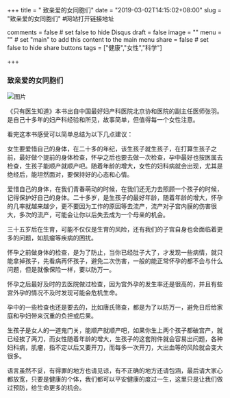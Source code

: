 +++
title = " 致亲爱的女同胞们"
date = "2019-03-02T14:15:02+08:00"
slug = "致亲爱的女同胞们" 	#网站打开链接地址 

comments = false       # set false to hide Disqus
draft = false
image = ""
menu = ""		# set "main" to add this content to the main menu
share = false	# set false to hide share buttons
tags = ["健康","女性","科学"]

+++

### 致亲爱的女同胞们

![图片](/media/2019.03.02-01.jpg) 

《只有医生知道》本书出自中国最好妇产科医院北京协和医院的副主任医师张羽。是自己十多年的妇产科经验和所见，故事简单，但值得每一个女性注意。



看完这本书感受可以简单总结为以下几点建议：

女生要爱惜自己的身体，在二十多的年纪，该生孩子就生孩子，在打算生孩子之前，最好做个提前的身体检查，怀孕之后也要去做一次检查，孕中最好也按医属去检查，生孩子能顺产就顺产吧。随着年龄的增大，女性的妇科病就会出现，尤其是绝经后，能坦然面对，要保持好的心态和心情。



爱惜自己的身体，在我们青春萌动的时候，在我们还无力去照顾一个孩子的时候，记得保护好自己的身体。二十多岁，是生孩子的最好年龄，随着年龄的增大，怀孕的几率就越来越少，更不要因为工作的原因等去流产，流产对子宫内膜的伤害很大，多次的流产，可能会让你以后失去成为一个母亲的机会。



三十五岁后在生育，可能不仅仅是生育的风险，还有我们的子宫自身也会面临着更多的问题，如肌瘤等疾病的困扰。



怀孕之前做身体的检查，是为了防止，当你已经肚子大了，才发现一些病情，就只能拿掉孩子，先看病再怀孩子，避免二次伤害，一般的能正常怀孕的都不会与什么问题，但是就像保险一样，要以防万一。



怀孕之后最好及时的去医院做过检查，因为宫外孕的发生率还是很高的，并且有些宫外孕的情况不及时发现可能会危机生命。



孕中的一些检查也还是要去的，比如唐氏筛查，都是为了以防万一，避免日后给家庭和孕妇带来沉重的负担或后果。



生孩子是女人的一道鬼门关，能顺产就顺产吧，如果你生上两个孩子都破宫产，就已经挨了两刀，而女性随着年龄的增大，生孩子的这套附件就会容易出问题，各种妇科病，肌瘤，指不定以后又要开刀，而每多一次开刀，大出血等的风险就会变大很多。



语言虽然不妥，有得罪的地方也请见谅，有不正确的地方还请包涵，最后请大家心都放宽，只要是健康的个体，我们都可以平安健康的度过一生，这里只是让我们做过预防，给生命更多的机会。
